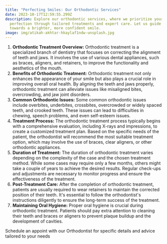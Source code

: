 ```yaml
---
title: "Perfecting Smiles: Our Orthodontic Services"
date: 2023-10-17T12:59:55.299Z
description: Explore our orthodontic services, where we prioritize your smile's
  perfection through tailored treatments and expert care. Let us guide you
  towards a brighter, more confident smile.
image: img/atikah-akhtar-hkaylaf1ndw-unsplash.jpg
---
```

<!--StartFragment-->

1. **Orthodontic Treatment Overview:** Orthodontic treatment is a specialized branch of dentistry that focuses on correcting the alignment of teeth and jaws. It involves the use of various dental appliances, such as braces, aligners, and retainers, to improve the functionality and aesthetics of the mouth.
2. **Benefits of Orthodontic Treatment:** Orthodontic treatment not only enhances the appearance of your smile but also plays a crucial role in improving overall oral health. By aligning the teeth and jaws properly, orthodontic treatment can alleviate issues like misaligned bites, overcrowding, and jaw joint disorders.
3. **Common Orthodontic Issues:** Some common orthodontic issues include overbites, underbites, crossbites, overcrowded or widely spaced teeth, and crooked teeth. These issues can lead to difficulties in chewing, speech problems, and even self-esteem issues.
4. **Treatment Process:** The orthodontic treatment process typically begins with a comprehensive evaluation, including X-rays and impressions, to create a customized treatment plan. Based on the specific needs of the patient, the orthodontist will recommend the most suitable treatment option, which may involve the use of braces, clear aligners, or other orthodontic appliances.
5. **Duration of Treatment:** The duration of orthodontic treatment varies depending on the complexity of the case and the chosen treatment method. While some cases may require only a few months, others might take a couple of years to achieve the desired results. Regular check-ups and adjustments are necessary to monitor progress and ensure the effectiveness of the treatment.
6. **Post-Treatment Care:** After the completion of orthodontic treatment, patients are usually required to wear retainers to maintain the corrected position of their teeth. It's essential to follow the orthodontist's instructions diligently to ensure the long-term success of the treatment.
7. **Maintaining Oral Hygiene:** Proper oral hygiene is crucial during orthodontic treatment. Patients should pay extra attention to cleaning their teeth and braces or aligners to prevent plaque buildup and the development of cavities.

 

S﻿chedule an appoint with our Orthodontist for specific details and advice tailored to your needs